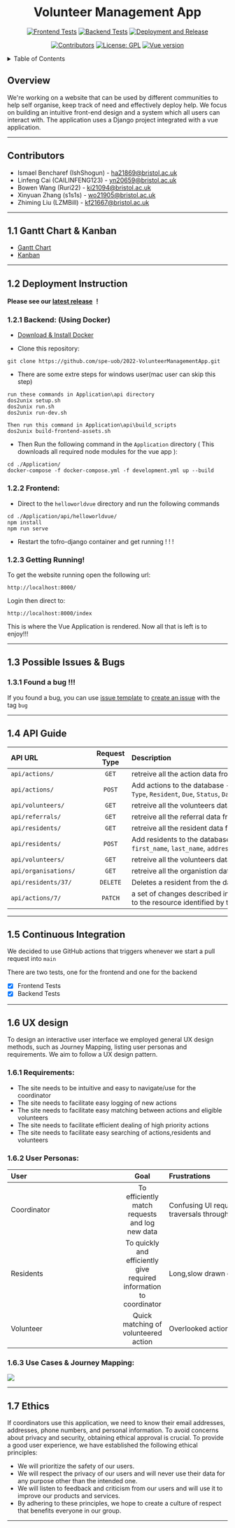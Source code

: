 <h1 align="center">Volunteer Management App</h1>   
<div align="center">

[![Frontend Tests](https://github.com/spe-uob/2022-VolunteerManagementApp/actions/workflows/Frontend_Test.yml/badge.svg)](https://github.com/spe-uob/2022-VolunteerManagementApp/actions/workflows/Frontend_Test.yml)
[![Backend Tests](https://github.com/spe-uob/2022-VolunteerManagementApp/actions/workflows/docker-image.yml/badge.svg)](https://github.com/spe-uob/2022-VolunteerManagementApp/actions/workflows/docker-image.yml)
[![Deployment and Release](https://github.com/spe-uob/2022-VolunteerManagementApp/actions/workflows/Depolyment.yml/badge.svg)](https://github.com/spe-uob/2022-VolunteerManagementApp/actions/workflows/Depolyment.yml)

[![Contributors](https://img.shields.io/badge/Contributors-5-brightgreen)](https://github.com/spe-uob/2022-VolunteerManagementApp/graphs/contributors)
[![License: GPL](https://img.shields.io/badge/License-GPL-brightgreen.svg)](https://github.com/spe-uob/2022-VolunteerManagementApp/blob/main/Application/LICENSE)
[![Vue version](https://img.shields.io/badge/Vue-v5.0.8-blue)](https://vuejs.org)

</div>


<details>
  <summary>Table of Contents</summary>

- <a href="#1">Overview</a>
- <a href="#C">Contributors</a>
- <a href="#a">Gannt Chart</a>
- <a href="#2">Deployment Instruction</a>
   - <a href="#3">Backend</a>
   - <a href="#4">Frontend</a>
   - <a href="#5">Getting running</a>
- <a href="#6">Possible Issues & Bugs</a>
- <a href="#api"> API Guide </a>
- <a href="#CI">Continuous Integration</a>
- <a href="#7">UX design</a>
   - <a href="#8">Requirements</a>
   - <a href="#9">User Stories</a>
   - <a href="#10">Use Cases & Journey Mapping</a>
- <a href="#12"> Ethics </a>
</details>

<h2 id="1">Overview</h2>

We're working on a website that can be used by different communities to help self organise, keep track of need and effectively deploy help. We focus on building an intuitive front-end design and a system which all users can interact with.
The application uses a Django project integrated with a vue application.

------------------

<h2 id = "C">Contributors</h2>

- Ismael Bencharef   (IshShogun) - ha21869@bristol.ac.uk
- Linfeng Cai   (CAILINFENG123) - yn20659@bristol.ac.uk
- Bowen Wang   (Ruri22) - ki21094@bristol.ac.uk
- Xinyuan Zhang   (s1s1s) - wo21905@bristol.ac.uk
- Zhiming Liu  (LZMBill) - kf21667@bristol.ac.uk

--------------------

<h2 id = "a">1.1 Gantt Chart & Kanban</h2>

- <a href="https://docs.google.com/spreadsheets/d/17jk70c7Ysqay2RxTJ-WYFc619bPg-nvXDeJa_21MRxU/edit#gid=1962477973">Gantt Chart</a>
- <a href="https://github.com/spe-uob/2022-VolunteerManagementApp/projects/1">Kanban</a>

--------------------

<h2 id="2">1.2 Deployment Instruction</h2>

**Please see our <a href="https://github.com/spe-uob/2022-VolunteerManagementApp/releases">latest release</a> ！**

<h3 id="3">1.2.1 Backend: (Using Docker) </h3> 

- <a href="https://www.docker.com">Download & Install Docker</a>

- Clone this repository: 
``` 
git clone https://github.com/spe-uob/2022-VolunteerManagementApp.git 
```

- There are some extre steps for windows user(mac user can skip this step)
```
run these commands in Application\api directory
dos2unix setup.sh
dos2unix run.sh
dos2unix run-dev.sh

Then run this command in Application\api\build_scripts
dos2unix build-frontend-assets.sh
```

- Then Run the following command in the ```Application``` directory ( This downloads all required node modules for the vue app ):
``` 
cd ./Application/
docker-compose -f docker-compose.yml -f development.yml up --build
```

<h3 id="4"> 1.2.2 Frontend: </h3> 

- Direct to the ```helloworldvue``` directory and run the following commands
```
cd ./Application/api/helloworldvue/
npm install
npm run serve
```
-  Restart the tofro-django container and get running ! ! !

<h3 id="5"> 1.2.3 Getting Running! </h3> 

To get the website running open the following url:

```
http://localhost:8000/
```

Login then direct to:

```
http://localhost:8000/index
```

This is where the Vue Application is rendered. Now all that is left is to enjoy!!!

--------------------

<h2 id="6"> 1.3 Possible Issues & Bugs </h2>
 <h3> 1.3.1 Found a bug !!!</h3>

If you found a bug, you can use [issue template](https://github.com/spe-uob/2022-VolunteerManagementApp/blob/main/.github/ISSUE_TEMPLATE/bug.md) to [create an issue](https://github.com/spe-uob/2022-VolunteerManagementApp/issues/new) with the tag `bug`

--------------------

<h2 id="api"> 1.4 API Guide </h2> 

| <div align="left" style="width:180px">API URL</div>         | Request Type          | <div align="left" style="width:460px">Description</div>   |
| ------------- |:-------------:| :-----|
| `api/actions/` 	| `GET`     	| retreive all the action data from a server |
| `api/actions/` 	| `POST`     	| Add actions to the database - Requires an object with `Help Type`, `Resident`, `Due`, `Status`, `Date`|
| `api/volunteers/`  | `GET`    | retreive all the volunteers data from a server |
| `api/referrals/` 	| `GET`     	| retreive all the referral data from a server |
| `api/residents/`  | `GET`     	| retreive all the resident data from a server |
| `api/residents/`  | `POST`     	| Add residents to the database - Requires an object with `first_name`, `last_name`, `address`, `postcode`, `Date`|
| `api/volunteers/`  | `GET`    | retreive all the volunteers data from a server  |
| `api/organisations/`  | `GET`     	| retreive all the organistion data from a server|
| `api/residents/37/` | `DELETE` | Deletes a resident from the database |
| `api/actions/7/` | `PATCH` | a set of changes described in the request entity be applied to the resource identified by the Request- URI|

--------------------

<h2 id="CI"> 1.5 Continuous Integration </h2>

We decided to use GitHub actions that triggers whenever we start a pull request into ``` main ```

There are two tests, one for the frontend and one for the backend
- [x] Frontend Tests
- [x] Backend Tests

--------------------

<h2 id="7"> 1.6 UX design </h2> 
To design an interactive user interface we employed general UX design methods, such as Journey Mapping, listing user personas and requirements. We aim to follow a UX design pattern.

<h3 id="8"> 1.6.1 Requirements:</h3> 

- The site needs to be intuitive and easy to navigate/use for the coordinator
- The site needs to facilitate easy logging of new actions
- The site needs to facilitate easy matching between actions and eligible volunteers
- The site needs to facilitate efficient dealing of high priority actions
- The site needs to facilitate easy searching of actions,residents and volunteers


<h3 id="9"> 1.6.2 User Personas:</h3> 

| <div align="left" style="width:240px">User</div>         | Goal          | <div align="left" style="width:400px">Frustrations</div>   |
| ------------- |:-------------:| :-----|
| Coordinator 	| To efficiently match requests and log new data     	| Confusing UI requiring a lot of clicks and long traversals through out the interface |
| Residents 	| To quickly and efficiently give required information to coordinator     	| Long,slow drawn out phone call|
| Volunteer  | Quick matching of volunteered action    | Overlooked action for long period of times |

<h3 id="10"> 1.6.3 Use Cases & Journey Mapping: </h3> 
<a id="10">
  <img src="images/image4.png">
</a>

--------------------

<h2 id="12">1.7 Ethics</h2> 
If coordinators use this application, we need to know their email addresses, addresses, phone numbers, and personal information. To avoid concerns about privacy and security, obtaining ethical approval is crucial.
To provide a good user experience, we have established the following ethical principles:

- We will prioritize the safety of our users.
- We will respect the privacy of our users and will never use their data for any purpose other than the intended one.
- We will listen to feedback and criticism from our users and will use it to improve our products and services.
- By adhering to these principles, we hope to create a culture of respect that benefits everyone in our group.

--------------------
